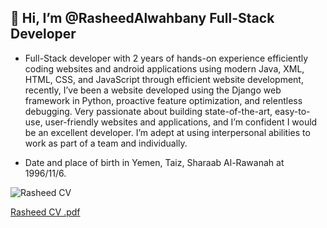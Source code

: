 ## 👋 Hi, I’m @RasheedAlwahbany Full-Stack Developer

- Full-Stack developer with 2 years of hands-on experience efficiently coding websites and android applications using modern Java, XML, HTML, CSS, and JavaScript through efficient website development, recently, I’ve been a website developed using the Django web framework in Python, proactive feature optimization, and relentless debugging. Very passionate about building state-of-the-art, easy-to-use, user-friendly websites and applications, and I’m confident I would be an excellent developer. I’m adept at using interpersonal abilities to work as part of a team and individually.

- Date and place of birth in Yemen, Taiz, Sharaab Al-Rawanah at 1996/11/6.

![Rasheed CV](https://user-images.githubusercontent.com/72201824/203062282-05d9b83e-d5d6-42b2-a0a9-8e345b98d59a.png)

[Rasheed CV .pdf](https://github.com/RasheedAlwahbany/RasheedAlwahbany/files/10056727/Rasheed.CV.pdf)


<!---
RasheedAlwahbany/RasheedAlwahbany is a ✨ special ✨ repository because its `README.md` (this file) appears on your GitHub profile.
You can click the Preview link to take a look at your changes.
--->
